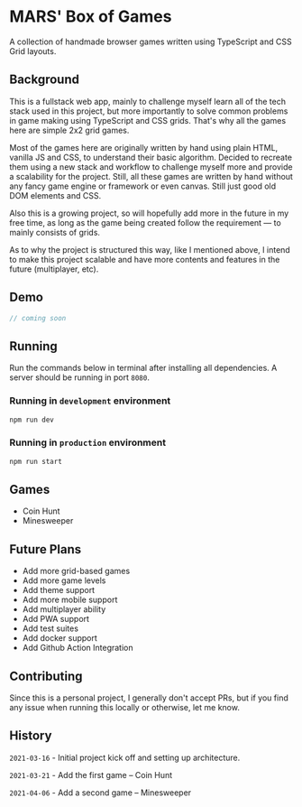 # MARS' Box of Games

A collection of handmade browser games written using TypeScript and CSS Grid layouts.

## Background

This is a fullstack web app, mainly to challenge myself learn all of the tech stack used in this project, but more importantly to solve common problems in game making using TypeScript and CSS grids. That's why all the games here are simple 2x2 grid games.

Most of the games here are originally written by hand using plain HTML, vanilla JS and CSS, to understand their basic algorithm. Decided to recreate them using a new stack and workflow to challenge myself more and provide a scalability for the project. Still, all these games are written by hand without any fancy game engine or framework or even canvas. Still just good old DOM elements and CSS.

Also this is a growing project, so will hopefully add more in the future in my free time, as long as the game being created follow the requirement — to mainly consists of grids.

As to why the project is structured this way, like I mentioned above, I intend to make this project scalable and have more contents and features in the future (multiplayer, etc).

## Demo

```js
// coming soon
```

## Running

Run the commands below in terminal after installing all dependencies. A server should be running in port `8080`.

### Running in `development` environment

```bash
npm run dev
```

### Running in `production` environment

```bash
npm run start
```

## Games

* Coin Hunt
* Minesweeper

## Future Plans

* Add more grid-based games
* Add more game levels
* Add theme support
* Add more mobile support
* Add multiplayer ability
* Add PWA support
* Add test suites
* Add docker support
* Add Github Action Integration

## Contributing

Since this is a personal project, I generally don't accept PRs, but if you find any issue when running this locally or otherwise, let me know.

## History

`2021-03-16` - Initial project kick off and setting up architecture.

`2021-03-21` - Add the first game – Coin Hunt

`2021-04-06` - Add a second game – Minesweeper
